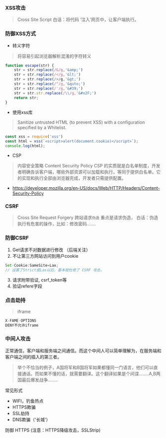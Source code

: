 ### XSS攻击
> Cross Site Script
白话：将代码 ‘注入’网页中，让客户端执行。 

### 防御XSS方式
- 转义字符
> 将容易引起浏览器解析混淆的字符转义
```js
function escape(str) {
    str = str.replace(/&/g,'&amp;')
    str = str.replace(/</g,'&lt;')
    str = str.replace(/>/g,'&gt;')
    str = str.replace(/"/g,'&quto;')
    str = str.replace(/'/g,'&#39;')
    str = str.str.replace(/\\/g,'&#x2F;')
    return str;
}
```
- 使用xss库
> Sanitize untrusted HTML (to prevent XSS) with a configuration specified by a Whitelist.
```js
const xss = require('xss')
const html = xss(`<script>alert(document.cookie)</script>`);
console.log(html);

```
- CSP
> 内容安全策略 Content Security Policy
CSP 的实质就是白名单制度，开发者明确告诉客户端，哪些外部资源可以加载和执行，等同于提供白名单。它的实现和执行全部由浏览器完成，开发者只需提供配置。
- https://developer.mozilla.org/en-US/docs/Web/HTTP/Headers/Content-Security-Policy


### CSRF
> Cross Site Request Forgery 跨站请求`伪造`
重点是请求伪造， 白话：伪造执行有危害的操作，比如：修改密码.......

### 防御CSRF
1. Get请求不对数据进行修改 （后端关注）
2. 不让第三方网站访问到用户cookie
```js
Set-Cookie:SameSite=Lax;
// 设置了Strict或Lax以后，基本就杜绝了 CSRF 攻击。
```
3. 请求附带验证, csrf_token等
4. 验证refere字段


### 点击劫持
> iframe
```js
X-FAME-OPTIONS
DENY不允许iframe
```
### 中间人攻击
正常通信，客户端和服务端之间通信。而这个中间人可以简单理解为，在服务端和客户端之间的插入的第三者。
> 举个不恰当的例子，A国将军和B国将军如果都懂同一门语言，他们可以直接通话。而如果不懂的话，就需要翻译。这个翻译如果是个间谍........A,B两国最后爆发战争........

常见形式
- WIFI，钓鱼热点
- HTTPS欺骗
- SSL劫持
- DNS欺骗（'长城'）

防御
HTTPS (注意：HTTPS降级攻击，SSLStrip)